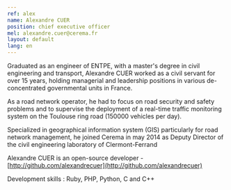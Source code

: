 ```yaml
---
ref: alex
name: Alexandre CUER
position: chief executive officer
mel: alexandre.cuer@cerema.fr
layout: default
lang: en
---
```

Graduated as an engineer of ENTPE, with a master's degree in civil engineering and transport, Alexandre CUER worked as a civil servant for over 15 years, holding managerial and leadership positions in various de-concentrated governmental units in France. 

As a road network operator, he had to focus on road security and safety problems and to supervise the deployment of a real-time traffic monitoring system on the Toulouse ring road (150000 vehicles per day). 

Specialized in geographical information system (GIS) particularly for road network management, he joined Cerema in may 2014 as Deputy Director of the civil engineering laboratory of Clermont-Ferrand

Alexandre CUER is an open-source developer - [http://github.com/alexandrecuer](http://github.com/alexandrecuer)

Development skills : Ruby, PHP, Python, C and C++
